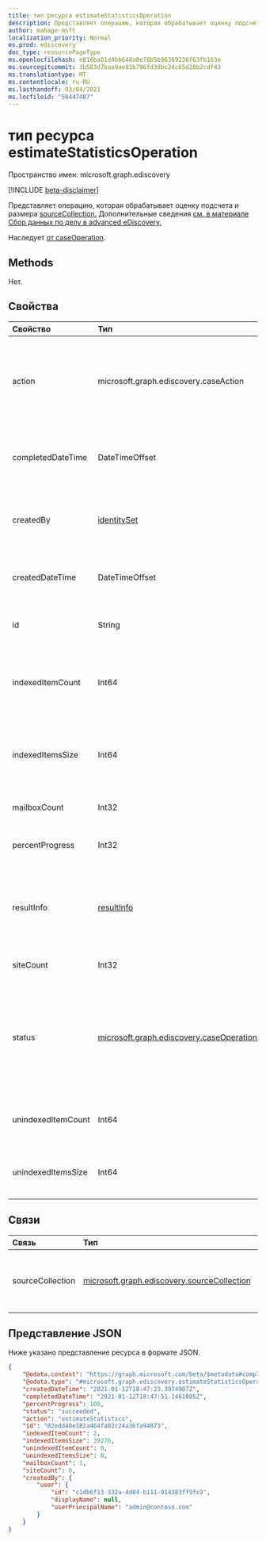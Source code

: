 ```yaml
---
title: тип ресурса estimateStatisticsOperation
description: Представляет операцию, которая обрабатывает оценку подсчета и размера коллекции исходных данных.
author: mahage-msft
localization_priority: Normal
ms.prod: ediscovery
doc_type: resourcePageType
ms.openlocfilehash: e816ba01d4bb648a8e78b5b96369236f63fb163e
ms.sourcegitcommit: 3b583d7baa9ae81b796fd30bc24c65d26b2cdf43
ms.translationtype: MT
ms.contentlocale: ru-RU
ms.lasthandoff: 03/04/2021
ms.locfileid: "50447487"
---
```

# <a name="estimatestatisticsoperation-resource-type"></a>тип ресурса estimateStatisticsOperation

Пространство имен: microsoft.graph.ediscovery

[!INCLUDE [beta-disclaimer](../../includes/beta-disclaimer.md)]

Представляет операцию, которая обрабатывает оценку подсчета и размера [sourceCollection.](../resources/ediscovery-sourcecollection.md) Дополнительные сведения [см. в материале Сбор данных по делу в advanced eDiscovery.](/microsoft-365/compliance/collecting-data-for-ediscovery)

Наследует [от caseOperation](../resources/ediscovery-caseoperation.md).

## <a name="methods"></a>Methods

Нет.

## <a name="properties"></a>Свойства

|Свойство|Тип|Описание|
|:---|:---|:---|
|action|microsoft.graph.ediscovery.caseAction| Тип операции. Действие случая для этой сущности всегда будет `estimateStatistics` . Только для чтения. Наследуется [от caseOperation](../resources/ediscovery-caseoperation.md).|
|completedDateTime|DateTimeOffset|Дата и время завершения операции. Только для чтения. Наследуется [от caseOperation](../resources/ediscovery-caseoperation.md).|
|createdBy|[identitySet](../resources/identityset.md)|Пользователь, создавший операцию. Только для чтения. Наследуется [от caseOperation](../resources/ediscovery-caseoperation.md).|
|createdDateTime|DateTimeOffset|Дата и время начала операции. Только для чтения. Наследуется [от caseOperation](../resources/ediscovery-caseoperation.md).|
|id|String| ID для операции. Только для чтения. Наследуется [от caseOperation](../resources/ediscovery-caseoperation.md).|
|indexedItemCount|Int64|Предполагаемое количество элементов **для sourceCollection,** которые соответствуют запросу контента.|
|indexedItemsSize|Int64|Предполагаемый размер элементов **для sourceCollection,** совпадающий с запросом контента.|
|mailboxCount|Int32|Количество почтовых ящиков с хитами поиска.|
|percentProgress|Int32|Ход операции. Только для чтения. Наследуется [от caseOperation](../resources/ediscovery-caseoperation.md).|
|resultInfo|[resultInfo](../resources/resultinfo.md)|Содержит сведения о результатах, характерных для успешного и неудачного сбоя. Наследуется [от caseOperation](../resources/ediscovery-caseoperation.md).|
|siteCount|Int32|Количество почтовых ящиков с хитами поиска.|
|status|[microsoft.graph.ediscovery.caseOperationStatus](../resources/ediscovery-caseoperation.md#caseoperationstatus-values)|Состояние операции дела. Наследуется [от caseOperation](../resources/ediscovery-caseoperation.md). Возможные значения: `notStarted`, `submissionFailed`, `running`, `succeeded`, `partiallySucceeded`, `failed`.|
|unindexedItemCount|Int64|Предполагаемое количество неиндексуальных элементов для коллекции.|
|unindexedItemsSize|Int64|Предполагаемый размер неиндексуальных элементов для коллекции.|

## <a name="relationships"></a>Связи

|Связь|Тип|Описание|
|:---|:---|:---|
|sourceCollection|[microsoft.graph.ediscovery.sourceCollection](../resources/ediscovery-sourcecollection.md)|коллекция электронных данных, обычно известная как поиск.|

## <a name="json-representation"></a>Представление JSON

Ниже указано представление ресурса в формате JSON.
<!-- {
  "blockType": "resource",
  "keyProperty": "id",
  "@odata.type": "microsoft.graph.ediscovery.estimateStatisticsOperation",
  "baseType": "microsoft.graph.ediscovery.caseOperation",
  "openType": false
}
-->

``` json
{
    "@odata.context": "https://graph.microsoft.com/beta/$metadata#compliance/ediscovery/cases/47746044-fd0b-4a30-acfc-5272b691ba5b/operations/$entity",
    "@odata.type": "#microsoft.graph.ediscovery.estimateStatisticsOperation",
    "createdDateTime": "2021-01-12T18:47:23.3974907Z",
    "completedDateTime": "2021-01-12T18:47:51.1461805Z",
    "percentProgress": 100,
    "status": "succeeded",
    "action": "estimateStatistics",
    "id": "82edd40e182a464fa02c24a36fa94873",
    "indexedItemCount": 2,
    "indexedItemsSize": 39276,
    "unindexedItemCount": 0,
    "unindexedItemsSize": 0,
    "mailboxCount": 1,
    "siteCount": 0,
    "createdBy": {
        "user": {
            "id": "c1db6f13-332a-4d84-b111-914383ff9fc9",
            "displayName": null,
            "userPrincipalName": "admin@contoso.com"
        }
    }
}
```
